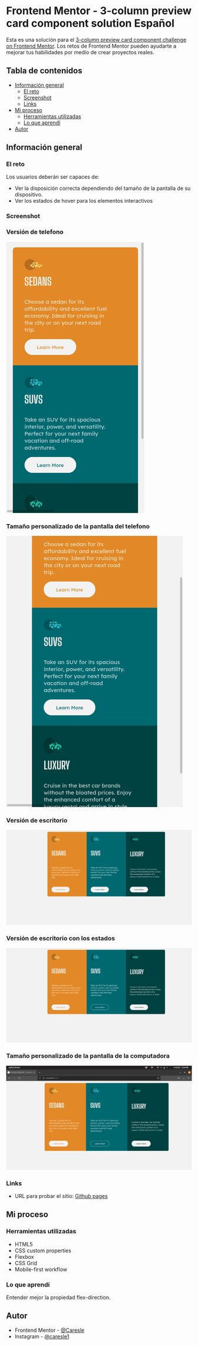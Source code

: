 # Frontend Mentor - 3-column preview card component solution Español

Esta es una solución para el [3-column preview card component challenge on Frontend Mentor](https://www.frontendmentor.io/challenges/3column-preview-card-component-pH92eAR2-). Los retos de Frontend Mentor pueden ayudarte a mejorar tus habilidades por medio de crear proyectos reales.

## Tabla de contenidos
- [Información general](#información-general)
  - [El reto](#el-reto)
  - [Screenshot](#screenshot)
  - [Links](#links)
- [Mi proceso](#mi-proceso)
  - [Herramientas utilizadas](#herramientas-utilizadas)
  - [Lo que aprendí](#lo-que-aprendí)
- [Autor](#autor)

## Información general

### El reto

Los usuarios deberán ser capaces de:

- Ver la disposición correcta dependiendo del tamaño de la pantalla de su dispositivo.
- Ver los estados de hover para los elementos interactivos

### Screenshot

### Versión de telefono

![](./readme-src/mobile-version.png)

### Tamaño personalizado de la pantalla del telefono 

![](./readme-src/mobile-custom-size.png)

### Versión de escritorio

![](./readme-src/desktop-version.png)

### Versión de escritorio con los estados

![](./readme-src/desktop-hover-version.png)

### Tamaño personalizado de la pantalla de la computadora

![](./readme-src/desktop-custom-size.png)

### Links

- URL para probar el sitio: [Github pages](https://caresle.github.io/3-column-preview-card-component/)

## Mi proceso

### Herramientas utilizadas

- HTML5
- CSS custom properties
- Flexbox
- CSS Grid
- Mobile-first workflow

### Lo que aprendí

Entender mejor la propiedad flex-direction.

## Autor

- Frontend Mentor - [@Caresle](https://www.frontendmentor.io/profile/Caresle)
- Instagram - [@caresle1](https://instagram.com/caresle1)